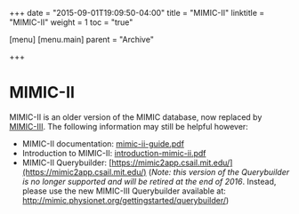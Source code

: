 +++
date = "2015-09-01T19:09:50-04:00"
title = "MIMIC-II"
linktitle = "MIMIC-II"
weight = 1
toc = "true"

[menu]
  [menu.main]
    parent = "Archive"

+++

# MIMIC-II

MIMIC-II is an older version of the MIMIC database, now replaced by [MIMIC-III](/about/mimic/). The following information may still be helpful however:

<!-- update this page to outline MIMIC and MIMIC-II -->

- MIMIC-II documentation: [mimic-ii-guide.pdf](/archive/mimic-ii-guide.pdf)
- Introduction to MIMIC-II: [introduction-mimic-ii.pdf](/archive/introduction-mimic-ii.pdf)
- MIMIC-II Querybuilder: [https://mimic2app.csail.mit.edu/](https://mimic2app.csail.mit.edu/) (*Note: this version of the Querybuilder is no longer supported and will be retired at the end of 2016*. Instead, please use the new MIMIC-III Querybuilder available at: http://mimic.physionet.org/gettingstarted/querybuilder/)
